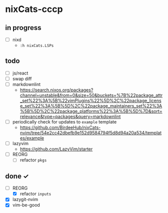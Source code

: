 # nixCats-cccp

## in progress

- [ ] nixd
    - `:h nixCats.LSPs`

## todo

- [ ] js/react
- [ ] swap diff
- [ ] markdownlint
    - https://search.nixos.org/packages?channel=unstable&from=0&size=50&buckets=%7B%22package_attr_set%22%3A%5B%22vimPlugins%22%5D%2C%22package_license_set%22%3A%5B%5D%2C%22package_maintainers_set%22%3A%5B%5D%2C%22package_platforms%22%3A%5B%5D%7D&sort=relevance&type=packages&query=markdownlint
- [ ] periodically check for updates to `example` template
    - https://github.com/BirdeeHub/nixCats-nvim/tree/54e2cc42dbefb9e152d9584794f5d8d94a20a534/templates/example
- [ ] lazyvim
    - https://github.com/LazyVim/starter
- [ ] REORG
    - [ ] refactor `pkgs`

## done ✓

- [ ] REORG
    - [x] refactor `inputs`
- [x] lazygit-nvim
- [x] vim-be-good
